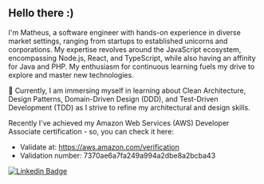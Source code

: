 ## Hello there :)

I'm Matheus, a software engineer with hands-on experience in diverse market settings, ranging from startups to established unicorns and corporations. My expertise revolves around the JavaScript ecosystem, encompassing Node.js, React, and TypeScript, while also having an affinity for Java and PHP. My enthusiasm for continuous learning fuels my drive to explore and master new technologies.

🔭 Currently, I am immersing myself in learning about Clean Architecture, Design Patterns, Domain-Driven Design (DDD), and Test-Driven Development (TDD) as I strive to refine my architectural and design skills.

Recently I've achieved my Amazon Web Services (AWS) Developer Associate certification - so, you can check it here: 
- Validate at: https://aws.amazon.com/verification
- Validation number: 7370ae6a7fa249a994a2dbe8a2bcba43

[![Linkedin Badge](https://img.shields.io/badge/-LinkedIn-blue?style=flat&logo=LinkedIn&logoColor=white)](https://www.linkedin.com/in/matheus-guermandi-ribeiro-85354a156/)
